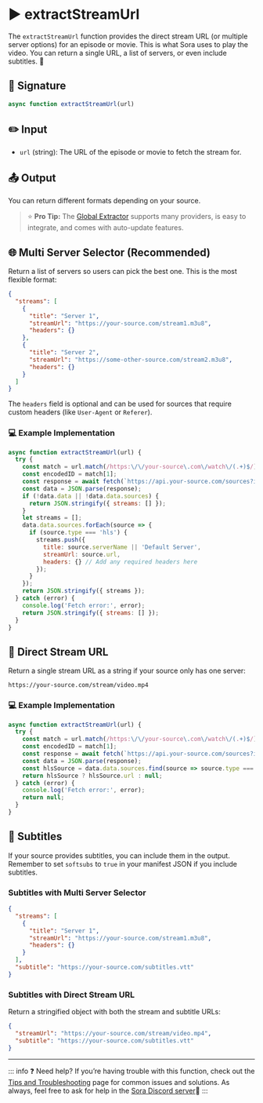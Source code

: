 
# :arrow_forward: extractStreamUrl

The `extractStreamUrl` function provides the direct stream URL (or multiple server options) for an episode or movie. This is what Sora uses to play the video. You can return a single URL, a list of servers, or even include subtitles. :movie_camera:


## :bookmark_tabs: Signature

```js
async function extractStreamUrl(url)
```


## :pencil2: Input

- `url` (string): The URL of the episode or movie to fetch the stream for.


## :outbox_tray: Output

You can return different formats depending on your source.

> :star: **Pro Tip:**
> The [Global Extractor](https://github.com/JMcrafter26/sora-global-extractor) supports many providers, is easy to integrate, and comes with auto-update features.



## :globe_with_meridians: Multi Server Selector (Recommended)

Return a list of servers so users can pick the best one. This is the most flexible format:

```json
{
  "streams": [
    {
      "title": "Server 1",
      "streamUrl": "https://your-source.com/stream1.m3u8",
      "headers": {}
    },
    {
      "title": "Server 2",
      "streamUrl": "https://some-other-source.com/stream2.m3u8",
      "headers": {}
    }
  ]
}
```

The `headers` field is optional and can be used for sources that require custom headers (like `User-Agent` or `Referer`).


### :computer: Example Implementation

```js
async function extractStreamUrl(url) {
  try {
    const match = url.match(/https:\/\/your-source\.com\/watch\/(.+)$/);
    const encodedID = match[1];
    const response = await fetch(`https://api.your-source.com/sources?id=${encodedID}`);
    const data = JSON.parse(response);
    if (!data.data || !data.data.sources) {
      return JSON.stringify({ streams: [] });
    }
    let streams = [];
    data.data.sources.forEach(source => {
      if (source.type === 'hls') {
        streams.push({
          title: source.serverName || 'Default Server',
          streamUrl: source.url,
          headers: {} // Add any required headers here
        });
      }
    });
    return JSON.stringify({ streams });
  } catch (error) {
    console.log('Fetch error:', error);
    return JSON.stringify({ streams: [] });
  }
}
```


## :link: Direct Stream URL

Return a single stream URL as a string if your source only has one server:

```
https://your-source.com/stream/video.mp4
```


### :computer: Example Implementation

```js
async function extractStreamUrl(url) {
  try {
    const match = url.match(/https:\/\/your-source\.com\/watch\/(.+)$/);
    const encodedID = match[1];
    const response = await fetch(`https://api.your-source.com/sources?id=${encodedID}`);
    const data = JSON.parse(response);
    const hlsSource = data.data.sources.find(source => source.type === 'hls');
    return hlsSource ? hlsSource.url : null;
  } catch (error) {
    console.log('Fetch error:', error);
    return null;
  }
}
```


## :closed_book: Subtitles

If your source provides subtitles, you can include them in the output. Remember to set `softsubs` to `true` in your manifest JSON if you include subtitles.


### Subtitles with Multi Server Selector

```json
{
  "streams": [
    {
      "title": "Server 1",
      "streamUrl": "https://your-source.com/stream1.m3u8",
      "headers": {}
    }
  ],
  "subtitle": "https://your-source.com/subtitles.vtt"
}
```

### Subtitles with Direct Stream URL

Return a stringified object with both the stream and subtitle URLs:

```json
{
  "streamUrl": "https://your-source.com/stream/video.mp4",
  "subtitle": "https://your-source.com/subtitles.vtt"
}
```

---

::: info :question: Need help?
If you’re having trouble with this function, check out the [Tips and Troubleshooting](https://sora.jm26.net/docs/modules/tips-and-troubleshooting) page for common issues and solutions. As always, feel free to ask for help in the [Sora Discord server](https://discord.gg/3a2c5b6):speech_balloon:
:::